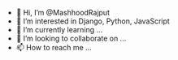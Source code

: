 - 👋 Hi, I’m @MashhoodRajput
- 👀 I’m interested in Django, Python, JavaScript
- 🌱 I’m currently learning ...
- 💞️ I’m looking to collaborate on ...
- 📫 How to reach me ...

<!---
MashhoodRajput/MashhoodRajput is a ✨ special ✨ repository because its `README.md` (this file) appears on your GitHub profile.
You can click the Preview link to take a look at your changes.
--->
